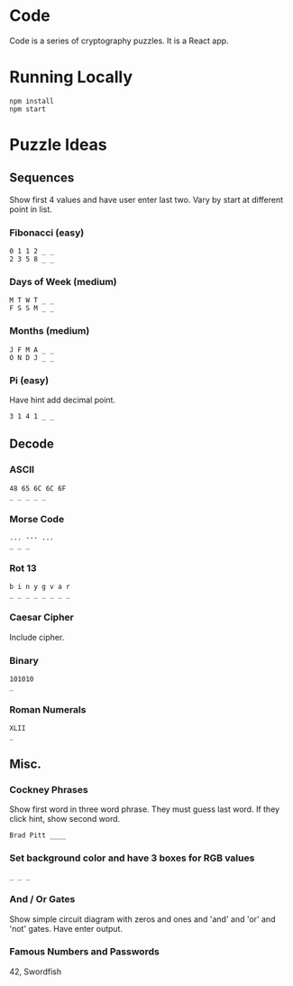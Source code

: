 # Code

Code is a series of cryptography puzzles. It is a React app.

# Running Locally

```
npm install
npm start
```

# Puzzle Ideas

## Sequences

Show first 4 values and have user enter last two.
Vary by start at different point in list.

### Fibonacci (easy)

```
0 1 1 2 _ _
2 3 5 8 _ _
```

### Days of Week (medium)

```
M T W T _ _
F S S M _ _
```

### Months (medium)

```
J F M A _ _
O N D J _ _
```

### Pi (easy)

Have hint add decimal point.

```
3 1 4 1 _ _
```

## Decode

### ASCII

```
48 65 6C 6C 6F
_ _ _ _ _
```

### Morse Code

```
... --- ...
_ _ _
```

### Rot 13

```
b i n y g v a r
_ _ _ _ _ _ _ _
```

### Caesar Cipher

Include cipher.

### Binary

```
101010
_
```

### Roman Numerals

```
XLII
_
```

## Misc.

### Cockney Phrases

Show first word in three word phrase. They must guess last word.
If they click hint, show second word.

```
Brad Pitt ____
```

### Set background color and have 3 boxes for RGB values

```
_ _ _
```

### And / Or Gates

Show simple circuit diagram with zeros and ones and 'and' and 'or' and 'not' gates.
Have enter output.

### Famous Numbers and Passwords

42, Swordfish
